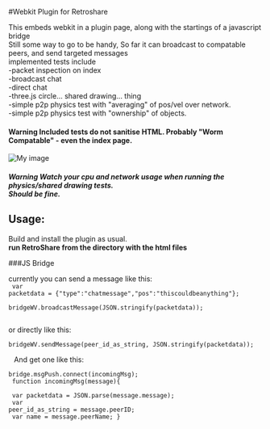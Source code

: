 #Webkit Plugin for Retroshare

This embeds webkit in a plugin page, along with the startings of a javascript bridge<br>
Still some way to go to be handy, So far it can broadcast to compatable peers, and send targeted messages<br>
implemented tests include<br>
-packet inspection on index<br>
-broadcast chat<br>
-direct chat<br>
-three.js circle... shared drawing... thing<br>
-simple p2p physics test with "averaging" of pos/vel over network.<br/>
-simple p2p physics test with "ownership" of objects.<br/>


#### Warning Included tests do not sanitise HTML. Probably "Worm Compatable" - even the index page.
![My image](http://chozabu.net/stuff/WebScriptRS.png)



##### Warning Watch your cpu and network usage when running the physics/shared drawing tests.<br> Should be fine.

## Usage:

Build and install the plugin as usual.<br>
**run RetroShare from the directory with the html files**

###JS Bridge

currently you can send a message like this: <br>
<code>
var packetdata = {"type":"chatmessage","pos":"thiscouldbeanything"}; <br>
bridgeWV.broadcastMessage(JSON.stringify(packetdata)); <br>
</code>

or directly like this: <br>
<code>
bridgeWV.sendMessage(peer_id_as_string, JSON.stringify(packetdata)); <br>
</code>
And get one like this: <br>
<code>
bridge.msgPush.connect(incomingMsg); <br>
function incomingMsg(message){ <br>
  var packetdata = JSON.parse(message.message); <br>
  var peer_id_as_string = message.peerID; <br>
  var name = message.peerName;
}
</code>
